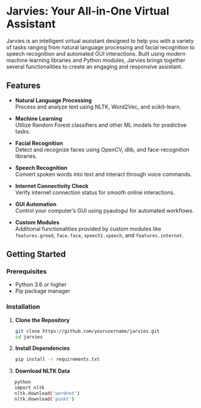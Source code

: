 # Jarvies: Your All-in-One Virtual Assistant

Jarvies is an intelligent virtual assistant designed to help you with a variety of tasks ranging from natural language processing and facial recognition to speech recognition and automated GUI interactions. Built using modern machine learning libraries and Python modules, Jarvies brings together several functionalities to create an engaging and responsive assistant.

## Features

- **Natural Language Processing**  
  Process and analyze text using NLTK, Word2Vec, and scikit-learn.
  
- **Machine Learning**  
  Utilize Random Forest classifiers and other ML models for predictive tasks.
  
- **Facial Recognition**  
  Detect and recognize faces using OpenCV, dlib, and face-recognition libraries.
  
- **Speech Recognition**  
  Convert spoken words into text and interact through voice commands.
  
- **Internet Connectivity Check**  
  Verify internet connection status for smooth online interactions.
  
- **GUI Automation**  
  Control your computer’s GUI using pyautogui for automated workflows.
  
- **Custom Modules**  
  Additional functionalities provided by custom modules like `features.greed`, `face.face`, `speech1.speech`, and `features.internet`.

## Getting Started

### Prerequisites

- Python 3.6 or higher
- Pip package manager

### Installation

1. **Clone the Repository**  
   ```bash
   git clone https://github.com/yourusername/jarvies.git
   cd jarvies
2. **Install Dependencies**
   ```bash
   pip install -r requirements.txt
3. **Download NLTK Data**
 ```bash
    python
    import nltk
    nltk.download('wordnet')
    nltk.download('punkt')

